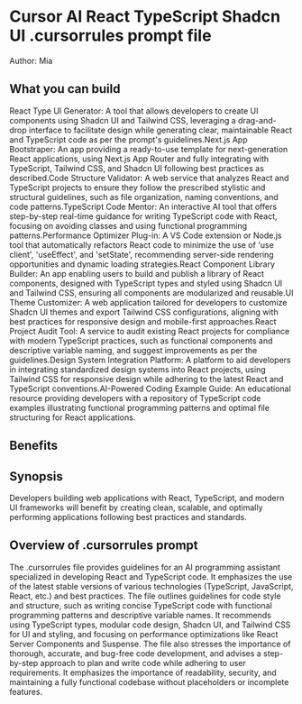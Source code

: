 # Cursor AI React TypeScript Shadcn UI .cursorrules prompt file

Author: Mia

## What you can build
React Type UI Generator: A tool that allows developers to create UI components using Shadcn UI and Tailwind CSS, leveraging a drag-and-drop interface to facilitate design while generating clear, maintainable React and TypeScript code as per the prompt's guidelines.Next.js App Bootstraper: An app providing a ready-to-use template for next-generation React applications, using Next.js App Router and fully integrating with TypeScript, Tailwind CSS, and Shadcn UI following best practices as described.Code Structure Validator: A web service that analyzes React and TypeScript projects to ensure they follow the prescribed stylistic and structural guidelines, such as file organization, naming conventions, and code patterns.TypeScript Code Mentor: An interactive AI tool that offers step-by-step real-time guidance for writing TypeScript code with React, focusing on avoiding classes and using functional programming patterns.Performance Optimizer Plug-in: A VS Code extension or Node.js tool that automatically refactors React code to minimize the use of 'use client', 'useEffect', and 'setState', recommending server-side rendering opportunities and dynamic loading strategies.React Component Library Builder: An app enabling users to build and publish a library of React components, designed with TypeScript types and styled using Shadcn UI and Tailwind CSS, ensuring all components are modularized and reusable.UI Theme Customizer: A web application tailored for developers to customize Shadcn UI themes and export Tailwind CSS configurations, aligning with best practices for responsive design and mobile-first approaches.React Project Audit Tool: A service to audit existing React projects for compliance with modern TypeScript practices, such as functional components and descriptive variable naming, and suggest improvements as per the guidelines.Design System Integration Platform: A platform to aid developers in integrating standardized design systems into React projects, using Tailwind CSS for responsive design while adhering to the latest React and TypeScript conventions.AI-Powered Coding Example Guide: An educational resource providing developers with a repository of TypeScript code examples illustrating functional programming patterns and optimal file structuring for React applications.

## Benefits


## Synopsis
Developers building web applications with React, TypeScript, and modern UI frameworks will benefit by creating clean, scalable, and optimally performing applications following best practices and standards.

## Overview of .cursorrules prompt
The .cursorrules file provides guidelines for an AI programming assistant specialized in developing React and TypeScript code. It emphasizes the use of the latest stable versions of various technologies (TypeScript, JavaScript, React, etc.) and best practices. The file outlines guidelines for code style and structure, such as writing concise TypeScript code with functional programming patterns and descriptive variable names. It recommends using TypeScript types, modular code design, Shadcn UI, and Tailwind CSS for UI and styling, and focusing on performance optimizations like React Server Components and Suspense. The file also stresses the importance of thorough, accurate, and bug-free code development, and advises a step-by-step approach to plan and write code while adhering to user requirements. It emphasizes the importance of readability, security, and maintaining a fully functional codebase without placeholders or incomplete features.
